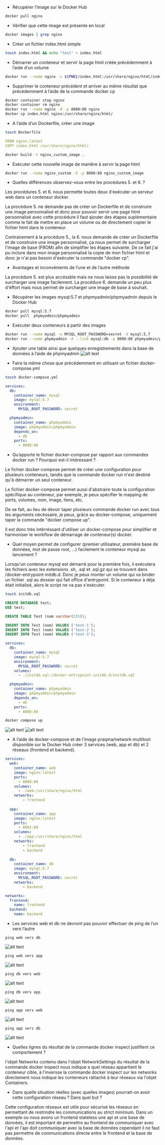- Récupérer l’image sur le Docker Hub
```bash
docker pull nginx
```

- Vérifier que cette image est présente en local
```bash
docker images | grep nginx
```

- Créer un fichier index.html simple
```bash
touch index.html && echo "test" > index.html
```

- Démarrer un conteneur et servir la page html créée précédemment à l’aide d’un volume
```bash
docker run --name nginx -v ${PWD}/index.html:/usr/share/nginx/html/index.html -d -p 8080:80 nginx
```

- Supprimer le conteneur précédent et arriver au même résultat que précédemment à l’aide de la commande docker cp
```bash
docker container stop nginx 
docker container rm nginx
docker run --name nginx -d -p 8080:80 nginx
docker cp index.html nginx:/usr/share/nginx/html/
```

- A l’aide d’un Dockerfile, créer une image
```bash
touch Dockerfile
```
```yaml
FROM nginx:latest
COPY index.html /usr/share/nginx/html/
```
```bash
docker build -t nginx_custom_image .
```

- Exécuter cette nouvelle image de manière à servir la page html
```bash
docker run --name nginx_custom -d -p 8080:80 nginx_custom_image
```

- Quelles différences observez-vous entre les procédures 5. et 6. ?

Les procédures 5. et 6. nous permette toutes deux d'exécuter un serveur web dans un conteneur docker.

La procédure 5. ne demande pas de créer un Dockerfile et de construire une image personnalisé et donc pour pouvoir servir une page html personnalisé avec cette procédure il faut ajouter des étapes suplémentaire comme le fait de mettre en place un volume ou de directement copier le fichier html dans le conteneur.

Contrairement à la procédure 5., la 6. nous demande de créer un Dockerfile et de construire une image personnalisé, ça nous permet de surcharger l'image de base (FROM) afin de simplifier les étapes suivante. De ce fait j'ai pu inclure dans mon image personnalisé la copie de mon fichier html et donc je n'ai pas besoin d'exécuter la commande "docker cp".

- Avantages et inconvénients de l’une et de l’autre méthode

La procédure 5. est plus accéssble mais ne nous laisse pas la possibilité de surcharger une image facilement.
La procédure 6. demande un peu plus d'éffort mais nous permet de surcharger une image de base à souhait.

- Récupérer les images mysql:5.7 et phpmyadmin/phpmyadmin depuis le Docker Hub
```bash
docker pull mysql:5.7
docker pull  phpmyadmin/phpmyadmin
```

- Exécuter deux conteneurs à partir des images
```bash
docker run --name mysql -e MYSQL_ROOT_PASSWORD=secret -d mysql:5.7
docker run --name phpmyadmin -d --link mysql:db -p 8080:80 phpmyadmin/phpmyadmin
```

- Ajouter une table ainsi que quelques enregistrements dans la base de données à l’aide de phpmyadmin
![alt text](./db-create-insert.jpg)

- Faire la même chose que précédemment en utilisant un fichier docker-compose.yml
```bash
touch docker-compose.yml
```
```yaml
services:
  db:
    container_name: mysql
    image: mysql:5.7
    environment:
      MYSQL_ROOT_PASSWORD: secret

  phpmyadmin:
    container_name: phpmyadmin
    image: phpmyadmin/phpmyadmin
    depends_on:
      - db
    ports:
      - 8080:80
```

- Qu’apporte le fichier docker-compose par rapport aux commandes docker run ?  Pourquoi est-il intéressant ?

Le fichier docker-compose permet de créer une configuration pour plusieurs conteneurs, tandis que la commande docker run n'est destiné qu'à démarrer un seul conteneur.

Le fichier docker-compose permet aussi d'abstraire toute la configuration spécifique au conteneur, par exemple, je peux spécifier le mapping de ports, volumes, nom, image, liens, etc.

De se fait, au lieu de devoir taper plusieurs commande docker run avec tous les arguments nécéssaire, je peux, grâce au docker-compose, uniquement taper la commande "docker compose up".

Il est donc très intérréssant d'utiliser un docker-compose pour simplifier et harmoniser le workflow de démarrage de conteneur(s) docker.

- Quel moyen permet de configurer (premier utilisateur, première base de données, mot de passe root, …) facilement le conteneur mysql au lancement ?

Lorsqu'un conteneur mysql est démarré pour la première fois, il exécutera les fichiers avec les extensions .sh, .sql et .sql.gz qui se trouvent dans /docker-entrypoint-initdb.d. Donc je peux monter un volume qui va binder un fichier .sql au dossier qui fait office d'entrypoint. Si le conteneur à déja était initialisé, alors le script ne va pas s'exécuter.

```bash
touch initdb.sql
```
```sql
CREATE DATABASE test;
USE test;

CREATE TABLE Test (nom varchar(255));

INSERT INTO Test (nom) VALUES ('test-1');
INSERT INTO Test (nom) VALUES ('test-2');
INSERT INTO Test (nom) VALUES ('test-3');
```
```yaml
services:
  db:
    container_name: mysql
    image: mysql:5.7
    environment:
      MYSQL_ROOT_PASSWORD: secret
    volumes:
      - ./initdb.sql:/docker-entrypoint-initdb.d/initdb.sql

  phpmyadmin:
    container_name: phpmyadmin
    image: phpmyadmin/phpmyadmin
    depends_on:
      - db
    ports:
      - 8080:80
```
```bash
docker compose up
```
![alt text](./db-initdb-execute.jpg)
![alt text](./db-initdb.jpg)

- A l’aide de docker-compose et de l’image praqma/network-multitool disponible sur le Docker Hub créer 3 services (web, app et db) et 2 réseaux (frontend et backend).
```yaml
services:
  web:
    container_name: web
    image: nginx:latest
    ports:
      - 8080:80
    volumes:
      - ./web:/usr/share/nginx/html
    networks:
        - frontend
      
  app:
    container_name: app
    image: nginx:latest
    ports:
      - 8081:80
    volumes:
      - ./app:/usr/share/nginx/html
    networks:
        - frontend
        - backend
      
  db:
    container_name: db
    image: mysql:5.7
    environment:
      MYSQL_ROOT_PASSWORD: secret
    networks:
        - backend

networks:
  frontend:
    name: frontend 
  backend:
    name: backend 
```

- Les services web et db ne devront pas pouvoir effectuer de ping de l’un vers l’autre
```
ping web vers db
```
![alt text](./ping-web-db.jpg)
```
ping web vers app
```
![alt text](./ping-web-app.jpg)

```
ping db vers web
```
![alt text](./ping-db-web.jpg)
```
ping db vers app
```
![alt text](./ping-db-app.jpg)

```
ping app vers web
```
![alt text](./ping-app-web.jpg)
```
ping app vers db
```
![alt text](./ping-app-db.jpg)

- Quelles lignes du résultat de la commande docker inspect justifient ce comportement ?

l'objet Networks contenu dans l'objet NetworkSettings du résultat de la commande docker inspect nous indique a quel réseau appartient le conteneur cible, à l'inversse la commande docker inspect sur les networks directement nous indique les conteneurs rattaché à leur réseaux via l'objet Containers.

- Dans quelle situation réelles (avec quelles images) pourrait-on avoir cette configuration réseau ? Dans quel but ?

Cette configuration réseaux est utile pour sécurisé les réseaux en permettant de restrindre les communications au strict minimum. Dans un exemple ou nous avons un frontend stateless une api et une base de données, il est important de permettre au frontend de communiquer avec l'api et l'api doit communiquer avec la base de données cependant il ne faut pas permettre de communications directe entre le frontend et la base de données.
